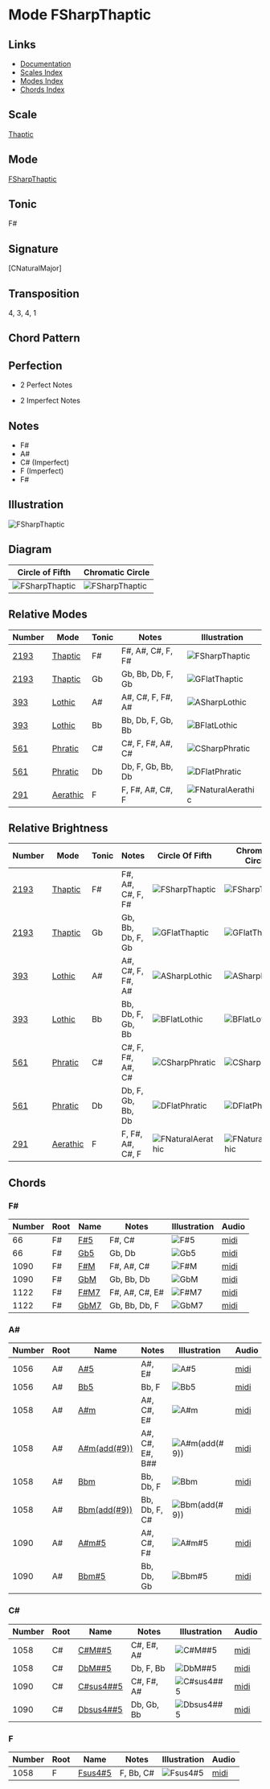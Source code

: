 # Mode FSharpThaptic

## Links

- [Documentation](README.md)
- [Scales Index](Scales.md)
- [Modes Index](Modes.md)
- [Chords Index](Chords.md)

## Scale

[Thaptic](ScaleThaptic.md)

## Mode

[FSharpThaptic](ModeFSharpThaptic.md)

## Tonic

F#

## Signature

[CNaturalMajor]

## Transposition

4, 3, 4, 1

## Chord Pattern



## Perfection

 - 2 Perfect Notes

 - 2 Imperfect Notes

## Notes

- F#
- A#
- C# (Imperfect)
- F (Imperfect)
- F#

## Illustration

![FSharpThaptic](ModeFSharpThaptic.png)

## Diagram

| Circle of Fifth | Chromatic Circle |
|-----------------|------------------|
| ![FSharpThaptic](CircleOfFifthModeFSharpThaptic.png) | ![FSharpThaptic](ChromaticCircleModeFSharpThaptic.png) |
## Relative Modes

| Number | Mode | Tonic | Notes | Illustration |
|--------|------|-------|-------|--------------|
| [2193](https://ianring.com/musictheory/scales/2193) | [Thaptic](ModeThaptic.md) | F# | F#, A#, C#, F, F# | ![FSharpThaptic](ModeFSharpThaptic.png) |
| [2193](https://ianring.com/musictheory/scales/2193) | [Thaptic](ModeThaptic.md) | Gb | Gb, Bb, Db, F, Gb | ![GFlatThaptic](ModeGFlatThaptic.png) |
| [393](https://ianring.com/musictheory/scales/393) | [Lothic](ModeLothic.md) | A# | A#, C#, F, F#, A# | ![ASharpLothic](ModeASharpLothic.png) |
| [393](https://ianring.com/musictheory/scales/393) | [Lothic](ModeLothic.md) | Bb | Bb, Db, F, Gb, Bb | ![BFlatLothic](ModeBFlatLothic.png) |
| [561](https://ianring.com/musictheory/scales/561) | [Phratic](ModePhratic.md) | C# | C#, F, F#, A#, C# | ![CSharpPhratic](ModeCSharpPhratic.png) |
| [561](https://ianring.com/musictheory/scales/561) | [Phratic](ModePhratic.md) | Db | Db, F, Gb, Bb, Db | ![DFlatPhratic](ModeDFlatPhratic.png) |
| [291](https://ianring.com/musictheory/scales/291) | [Aerathic](ModeAerathic.md) | F | F, F#, A#, C#, F | ![FNaturalAerathic](ModeFNaturalAerathic.png) |
## Relative Brightness

| Number | Mode | Tonic | Notes | Circle Of Fifth | Chromatic Circle |
|--------|------|-------|-------|-----------------|------------------|
| [2193](https://ianring.com/musictheory/scales/2193) | [Thaptic](ModeThaptic.md) | F# | F#, A#, C#, F, F# | ![FSharpThaptic](CircleOfFifthModeFSharpThaptic.png) | ![FSharpThaptic](ChromaticCircleModeFSharpThaptic.png) |
| [2193](https://ianring.com/musictheory/scales/2193) | [Thaptic](ModeThaptic.md) | Gb | Gb, Bb, Db, F, Gb | ![GFlatThaptic](CircleOfFifthModeGFlatThaptic.png) | ![GFlatThaptic](ChromaticCircleModeGFlatThaptic.png) |
| [393](https://ianring.com/musictheory/scales/393) | [Lothic](ModeLothic.md) | A# | A#, C#, F, F#, A# | ![ASharpLothic](CircleOfFifthModeASharpLothic.png) | ![ASharpLothic](ChromaticCircleModeASharpLothic.png) |
| [393](https://ianring.com/musictheory/scales/393) | [Lothic](ModeLothic.md) | Bb | Bb, Db, F, Gb, Bb | ![BFlatLothic](CircleOfFifthModeBFlatLothic.png) | ![BFlatLothic](ChromaticCircleModeBFlatLothic.png) |
| [561](https://ianring.com/musictheory/scales/561) | [Phratic](ModePhratic.md) | C# | C#, F, F#, A#, C# | ![CSharpPhratic](CircleOfFifthModeCSharpPhratic.png) | ![CSharpPhratic](ChromaticCircleModeCSharpPhratic.png) |
| [561](https://ianring.com/musictheory/scales/561) | [Phratic](ModePhratic.md) | Db | Db, F, Gb, Bb, Db | ![DFlatPhratic](CircleOfFifthModeDFlatPhratic.png) | ![DFlatPhratic](ChromaticCircleModeDFlatPhratic.png) |
| [291](https://ianring.com/musictheory/scales/291) | [Aerathic](ModeAerathic.md) | F | F, F#, A#, C#, F | ![FNaturalAerathic](CircleOfFifthModeFNaturalAerathic.png) | ![FNaturalAerathic](ChromaticCircleModeFNaturalAerathic.png) |

## Chords

### F#

| Number | Root | Name | Notes | Illustration | Audio |
|--------|------|------|-------|--------------|-------|
| 66 | F# | [F#5](ChordFSharpPowerChord.md) | F#, C# | ![F#5](ChordFSharpPowerChordRootPosition.png) | [midi](ChordFSharpPowerChordRootPosition.mid) |
| 66 | F# | [Gb5](ChordGFlatPowerChord.md) | Gb, Db | ![Gb5](ChordGFlatPowerChordRootPosition.png) | [midi](ChordGFlatPowerChordRootPosition.mid) |
| 1090 | F# | [F#M](ChordFSharpMajor.md) | F#, A#, C# | ![F#M](ChordFSharpMajorRootPosition.png) | [midi](ChordFSharpMajorRootPosition.mid) |
| 1090 | F# | [GbM](ChordGFlatMajor.md) | Gb, Bb, Db | ![GbM](ChordGFlatMajorRootPosition.png) | [midi](ChordGFlatMajorRootPosition.mid) |
| 1122 | F# | [F#M7](ChordFSharpMajorSeventh.md) | F#, A#, C#, E# | ![F#M7](ChordFSharpMajorSeventhRootPosition.png) | [midi](ChordFSharpMajorSeventhRootPosition.mid) |
| 1122 | F# | [GbM7](ChordGFlatMajorSeventh.md) | Gb, Bb, Db, F | ![GbM7](ChordGFlatMajorSeventhRootPosition.png) | [midi](ChordGFlatMajorSeventhRootPosition.mid) |

### A#

| Number | Root | Name | Notes | Illustration | Audio |
|--------|------|------|-------|--------------|-------|
| 1056 | A# | [A#5](ChordASharpPowerChord.md) | A#, E# | ![A#5](ChordASharpPowerChordRootPosition.png) | [midi](ChordASharpPowerChordRootPosition.mid) |
| 1056 | A# | [Bb5](ChordBFlatPowerChord.md) | Bb, F | ![Bb5](ChordBFlatPowerChordRootPosition.png) | [midi](ChordBFlatPowerChordRootPosition.mid) |
| 1058 | A# | [A#m](ChordASharpMinor.md) | A#, C#, E# | ![A#m](ChordASharpMinorRootPosition.png) | [midi](ChordASharpMinorRootPosition.mid) |
| 1058 | A# | [A#m(add(#9))](ChordASharpMinorAddSharpNinth.md) | A#, C#, E#, B## | ![A#m(add(#9))](ChordASharpMinorAddSharpNinthRootPosition.png) | [midi](ChordASharpMinorAddSharpNinthRootPosition.mid) |
| 1058 | A# | [Bbm](ChordBFlatMinor.md) | Bb, Db, F | ![Bbm](ChordBFlatMinorRootPosition.png) | [midi](ChordBFlatMinorRootPosition.mid) |
| 1058 | A# | [Bbm(add(#9))](ChordBFlatMinorAddSharpNinth.md) | Bb, Db, F, C# | ![Bbm(add(#9))](ChordBFlatMinorAddSharpNinthRootPosition.png) | [midi](ChordBFlatMinorAddSharpNinthRootPosition.mid) |
| 1090 | A# | [A#m#5](ChordASharpMinorSharpFifth.md) | A#, C#, F# | ![A#m#5](ChordASharpMinorSharpFifthRootPosition.png) | [midi](ChordASharpMinorSharpFifthRootPosition.mid) |
| 1090 | A# | [Bbm#5](ChordBFlatMinorSharpFifth.md) | Bb, Db, Gb | ![Bbm#5](ChordBFlatMinorSharpFifthRootPosition.png) | [midi](ChordBFlatMinorSharpFifthRootPosition.mid) |

### C#

| Number | Root | Name | Notes | Illustration | Audio |
|--------|------|------|-------|--------------|-------|
| 1058 | C# | [C#M##5](ChordCSharpMajorDoubleSharpFifth.md) | C#, E#, A# | ![C#M##5](ChordCSharpMajorDoubleSharpFifthRootPosition.png) | [midi](ChordCSharpMajorDoubleSharpFifthRootPosition.mid) |
| 1058 | C# | [DbM##5](ChordDFlatMajorDoubleSharpFifth.md) | Db, F, Bb | ![DbM##5](ChordDFlatMajorDoubleSharpFifthRootPosition.png) | [midi](ChordDFlatMajorDoubleSharpFifthRootPosition.mid) |
| 1090 | C# | [C#sus4##5](ChordCSharpSuspendedFourthDoubleSharpFifth.md) | C#, F#, A# | ![C#sus4##5](ChordCSharpSuspendedFourthDoubleSharpFifthRootPosition.png) | [midi](ChordCSharpSuspendedFourthDoubleSharpFifthRootPosition.mid) |
| 1090 | C# | [Dbsus4##5](ChordDFlatSuspendedFourthDoubleSharpFifth.md) | Db, Gb, Bb | ![Dbsus4##5](ChordDFlatSuspendedFourthDoubleSharpFifthRootPosition.png) | [midi](ChordDFlatSuspendedFourthDoubleSharpFifthRootPosition.mid) |

### F

| Number | Root | Name | Notes | Illustration | Audio |
|--------|------|------|-------|--------------|-------|
| 1058 | F | [Fsus4#5](ChordFNaturalSuspendedFourthSharpFifth.md) | F, Bb, C# | ![Fsus4#5](ChordFNaturalSuspendedFourthSharpFifthRootPosition.png) | [midi](ChordFNaturalSuspendedFourthSharpFifthRootPosition.mid) |

